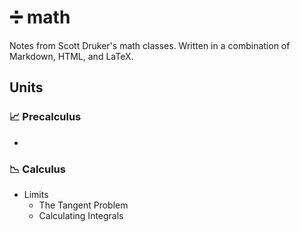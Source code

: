 # :heavy_division_sign: math

Notes from Scott Druker's math classes. Written in a combination of Markdown, HTML, and LaTeX.

## Units

### :chart_with_upwards_trend: Precalculus

- 

### :chart_with_downwards_trend: Calculus

- Limits
  - The Tangent Problem
  - Calculating Integrals
